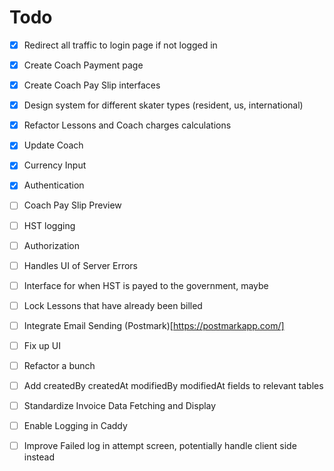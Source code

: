 # Todo

- [x] Redirect all traffic to login page if not logged in
- [x] Create Coach Payment page
- [x] Create Coach Pay Slip interfaces 
- [x] Design system for different skater types (resident, us, international)
- [x] Refactor Lessons and Coach charges calculations
- [x] Update Coach 
- [x] Currency Input
- [x] Authentication
- [ ] Coach Pay Slip Preview
- [ ] HST logging
- [ ] Authorization 
- [ ] Handles UI of Server Errors
- [ ] Interface for when HST is payed to the government, maybe 
- [ ] Lock Lessons that have already been billed
- [ ] Integrate Email Sending (Postmark)[https://postmarkapp.com/]
- [ ] Fix up UI
- [ ] Refactor a bunch
- [ ] Add createdBy createdAt modifiedBy modifiedAt fields to relevant tables
- [ ] Standardize Invoice Data Fetching and Display
- [ ] Enable Logging in Caddy
- [ ] Improve Failed log in attempt screen, potentially handle client side instead


